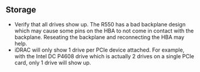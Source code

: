 ## Storage

- Verify that all drives show up. The R550 has a bad backplane design which may cause some pins on the HBA to not come in contact with the backplane. Reseating the backplane and reconnecting the HBA may help.
- iDRAC will only show 1 drive per PCIe device attached. For example, with the Intel DC P4608 drive which is actually 2 drives on a single PCIe card, only 1 drive will show up.
